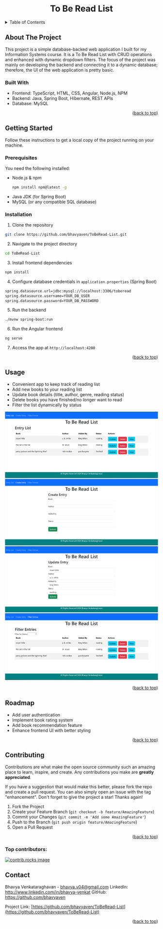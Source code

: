 <!-- Improved compatibility of back to top link: See: https://github.com/othneildrew/Best-README-Template/pull/73 -->
<a id="readme-top"></a>

<!-- PROJECT LOGO -->
<br />
<div align="center">
  <h1 align="center">To Be Read List</h1>
</div>



<!-- TABLE OF CONTENTS -->
<details>
  <summary>Table of Contents</summary>
  <ol>
    <li>
      <a href="#about-the-project">About The Project</a>
      <ul>
        <li><a href="#built-with">Built With</a></li>
      </ul>
    </li>
    <li>
      <a href="#getting-started">Getting Started</a>
      <ul>
        <li><a href="#prerequisites">Prerequisites</a></li>
        <li><a href="#installation">Installation</a></li>
      </ul>
    </li>
    <li><a href="#usage">Usage</a></li>
    <li><a href="#roadmap">Roadmap</a></li>
    <li><a href="#contributing">Contributing</a></li>
    <li><a href="#contact">Contact</a></li>
  </ol>
</details>



<!-- ABOUT THE PROJECT -->
## About The Project

This project is a simple database-backed web application I built for my Information Systems course. It is a To Be Read List with CRUD operations and enhanced with dynamic dropdown filters. The focus of the project was mainly on developing the backend and connecting it to a dynamic database; therefore, the UI of the web application is pretty basic. 

### Built With
- Frontend: TypeScript, HTML, CSS, Angular, Node.js, NPM
- Backend: Java, Spring Boot, Hibernate, REST APIs
- Database: MySQL

<p align="right">(<a href="#readme-top">back to top</a>)</p>

<!-- GETTING STARTED -->
## Getting Started

Follow these instructions to get a local copy of the project running on your machine.

### Prerequisites
You need the following installed:
* Node.js & npm
  ```sh
  npm install npm@latest -g
  ```
* Java JDK (for Spring Boot)
* MySQL (or any compatible SQL database)

### Installation
1. Clone the repository
  ```sh
  git clone https://github.com/bhavyaven/ToBeRead-List.git
  ```
2. Navigate to the project directory
  ```sh
  cd ToBeRead-List
  ```
3. Install frontend dependencies
  ```sh
  npm install
  ```
4. Configure database credentials in ```application.properties``` (Spring Boot)
  ```properties
  spring.datasource.url=jdbc:mysql://localhost:3306/toberead
  spring.datasource.username=YOUR_DB_USER
  spring.datasource.password=YOUR_DB_PASSWORD
  ```
5. Run the backend
  ```sh
  ./mvnw spring-boot:run
  ```
6. Run the Angular frontend
  ```sh
  ng serve
  ```
7. Access the app at ```http://localhost:4200```

<p align="right">(<a href="#readme-top">back to top</a>)</p>


<!-- USAGE EXAMPLES -->
## Usage
* Convenient app to keep track of reading list
* Add new books to your reading list
* Update book details (title, author, genre, reading status)
* Delete books you have finished/no longer want to read
* Filter the list dynamically by status

![alt text](<images/Screenshot 2025-10-22 155549.png>)
![alt text](<images/Screenshot 2025-10-22 155612.png>)
![alt text](<images/Screenshot 2025-10-22 155627.png>)
![alt text](<images/Screenshot 2025-10-22 155637.png>)

<p align="right">(<a href="#readme-top">back to top</a>)</p>



<!-- ROADMAP -->
## Roadmap

- Add user authentication
- Implement book rating system
- Add book recommendation feature
- Enhance frontend UI with better styling

<p align="right">(<a href="#readme-top">back to top</a>)</p>



<!-- CONTRIBUTING -->
## Contributing

Contributions are what make the open source community such an amazing place to learn, inspire, and create. Any contributions you make are **greatly appreciated**.

If you have a suggestion that would make this better, please fork the repo and create a pull request. You can also simply open an issue with the tag "enhancement".
Don't forget to give the project a star! Thanks again!

1. Fork the Project
2. Create your Feature Branch (`git checkout -b feature/AmazingFeature`)
3. Commit your Changes (`git commit -m 'Add some AmazingFeature'`)
4. Push to the Branch (`git push origin feature/AmazingFeature`)
5. Open a Pull Request

<p align="right">(<a href="#readme-top">back to top</a>)</p>

### Top contributors:

<a href="https://github.com/bhavyaven/ToBeRead-List/graphs/contributors">
  <img src="https://contrib.rocks/image?repo=bhavyaven/ToBeRead-List" alt="contrib.rocks image" />
</a>


<!-- CONTACT -->
## Contact

Bhavya Venkataraghavan - bhavya.v04@gmail.com
LinkedIn: http://www.linkedin.com/in/bhavya-venkat
GitHub: https://github.com/bhavyaven

Project Link: [https://github.com/bhavyaven/ToBeRead-List](https://github.com/bhavyaven/ToBeRead-List)


<p align="right">(<a href="#readme-top">back to top</a>)</p>

